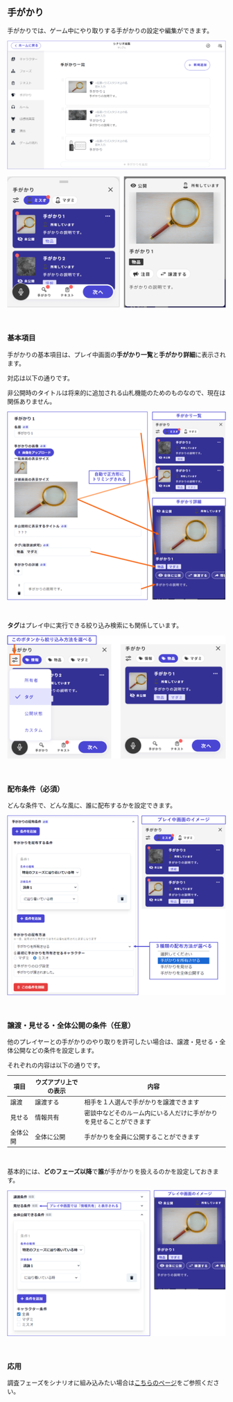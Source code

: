 ## 手がかり

手がかりでは、ゲーム中にやり取りする手がかりの設定や編集ができます。

![](../images/clue0.png)

![](../images/clue1.png)

<br>

### 基本項目

手がかりの基本項目は、プレイ中画面の**手がかり一覧**と**手がかり詳細**に表示されます。

対応は以下の通りです。

非公開時のタイトルは将来的に追加される山札機能のためのものなので、現在は関係ありません。

![](../images/clue2.png)

<br>

**タグ**はプレイ中に実行できる絞り込み検索にも関係しています。

![](../images/clue5.png)

<br>

### 配布条件（必須）

どんな条件で、どんな風に、誰に配布するかを設定できます。

![](../images/clue3.png)

<br>

### 譲渡・見せる・全体公開の条件（任意）

他のプレイヤーとの手がかりのやり取りを許可したい場合は、譲渡・見せる・全体公開などの条件を設定します。

それぞれの内容は以下の通りです。

| 項目                 | ウズアプリ上での表示           | 内容             |
| -------------------- | ----------------------------- | ------------------------------------- |
| 譲渡     | 譲渡する | 相手を１人選んで手がかりを譲渡できます |
| 見せる   | 情報共有 | 密談中などそのルーム内にいる人だけに手がかりを見せることができます     |
| 全体公開   | 全体に公開  | 手がかりを全員に公開することができます      |

<br>

基本的には、**どのフェーズ以降**で**誰**が手がかりを扱えるのかを設定しておきます。

![](../images/clue4.png)

<br>

### 応用

調査フェーズをシナリオに組み込みたい場合は[こちらのページ](../advanced/investigation.md)をご参照ください。



